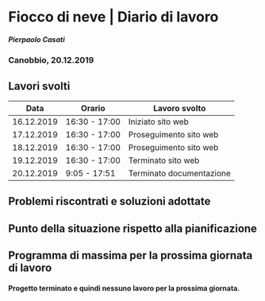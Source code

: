 # Fiocco di neve | Diario di lavoro
##### Pierpaolo Casati
### Canobbio, 20.12.2019

## Lavori svolti


|Data|Orario        |Lavoro svolto                 |
|-----|--------------|------------------------------|
|16.12.2019|16:30 - 17:00 |Iniziato sito web        |
|17.12.2019|16:30 - 17:00 |Proseguimento sito web   |
|18.12.2019|16:30 - 17:00 |Proseguimento sito web   |
|19.12.2019|16:30 - 17:00 |Terminato sito web        |
|20.12.2019|9:05 - 17:51  |Terminato documentazione |


##  Problemi riscontrati e soluzioni adottate



##  Punto della situazione rispetto alla pianificazione


## Programma di massima per la prossima giornata di lavoro
#### Progetto terminato e quindi nessuno lavoro per la prossima giornata.
